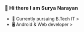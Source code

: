 ### 👋 Hi there I am Surya Narayan 



- 📜 Currently pursuing B.Tech IT >
- 🖥️ Android & Web developer >
